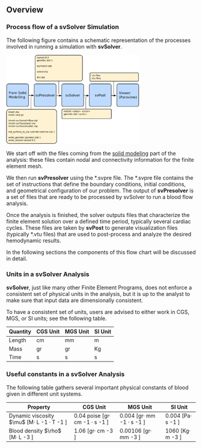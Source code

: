 ## Overview

### Process flow of a **svSolver** Simulation 

The following figure contains a schematic representation of the processes involved in running a simulation with **svSolver**.

<img src="documentation/flowsolver/imgs/Fig_01.png" width="70%">

We start off with the files coming from the [solid modeling](docsModelGuide.html) part of the analysis: these files contain nodal and connectivity information for the finite element mesh.

We then run **svPresolver** using the *.svpre file. The *.svpre file contains the set of instructions that define the boundary conditions, initial conditions, and geometrical configuration of our problem. The output of **svPresolver** is a set of files that are ready to be processed by svSolver to run a blood flow analysis.

Once the analysis is finished, the solver outputs files that characterize the finite element solution over a defined time period, typically several cardiac cycles. These files are taken by **svPost** to generate visualization files (typically *.vtu files) that are used to post-process and analyze the desired hemodynamic results. 

In the following sections the components of this flow chart will be discussed in detail.

### Units in a **svSolver** Analysis

**svSolver**, just like many other Finite Element Programs, does not enforce a consistent set of physical units in the analysis, but it is up to the analyst to make sure that input data are dimensionally consistent.

To have a consistent set of units, users are advised to either work in CGS, MGS, or SI units; see the following table. 

<table class="table table-bordered">
<thead>
<tr>
  <th>Quantity</th>
  <th>CGS Unit</th>
  <th>MGS Unit</th>
  <th>SI Unit</th>
</tr>
</thead>
<tr>
  <td>Length</td>
  <td>cm</td>
  <td>mm</td>
  <td>m</td>
</tr>
<tr>
  <td>Mass</td>
  <td>gr</td>
  <td>gr</td>
  <td>Kg</td>
</tr>
<tr>
  <td>Time</td>
  <td>s</td>
  <td>s</td>
  <td>s</td>
</tr>
</table>

### Useful constants in a **svSolver** Analysis

The following table gathers several important physical constants of blood given in different unit
systems.

<table class="table table-bordered">
<thead>
<tr>
  <th>Property</th>
  <th>CGS Unit</th>
  <th>MGS Unit</th>
  <th>SI Unit</th>
</tr>
</thead>
<tr>
  <td>Dynamic viscosity $\mu$ [M· L -1 · T -1 ]</td>
  <td>0.04 poise [gr· cm -1 · s -1 ]</td>
  <td>0.004 [gr· mm -1 · s -1 ]</td>
  <td>0.004 [Pa· s -1 ]</td>
</tr>
<tr>
  <td>Blood density $\rho$ [M· L -3 ]</td>
  <td>1.06 [gr· cm -3 ]</td>
  <td>0.00106 [gr· mm -3 ] </td>
  <td>1060 [Kg· m -3 ]</td>
</tr>
</table>

